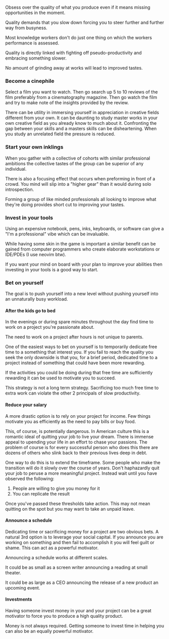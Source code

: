 Obsess over the quality of what you produce even if it means missing opportunities in the moment.

Quality demands that you slow down forcing you to steer further and further way from busyness.

Most knowledge workers don't do just one thing on which the workers performance is assessed.

Quality is directly linked with fighting off pseudo-productivity and embracing something slower.

No amount of grinding away at works will lead to improved tastes.

### Become a cinephile

Select a film you want to watch. Then go search up 5 to 10 reviews of the film preferably from a cinematography magazine. Then go watch the film and try to make note of the insights provided by the review.

There can be utility in immersing yourself in appreciation in creative fields different from your own. It can be daunting to study master works in your own creative field as you already know to much about it. Confronting the gap between your skills and a masters skills can be disheartening. When you study an unrelated field the pressure is reduced.

### Start your own inklings

When you gather with a collective of cohorts with similar professional ambitions the collective tastes of the group can be superior of any individual.

There is also a focusing effect that occurs when preforming in front of a crowd. You mind will slip into a "higher gear" than it would during solo introspection.

Forming a group of like minded professionals all looking to improve what they're doing provides short cut to improving your tastes.

### Invest in your tools

Using an expensive notebook, pens, inks, keyboards, or software can give a "I'm a professional" vibe which can be invaluable.

While having some skin in the game is important a similar benefit can be gained from computer programmers who create elaborate workstations or IDE/PDEs (I use neovim btw).

If you want your mind on board with your plan to improve your abilities then investing in your tools is a good way to start.

### Bet on yourself

The goal is to push yourself into a new level without pushing yourself into an unnaturally busy workload.

#### After the kids go to bed

In the evenings or during spare minutes throughout the day find time to work on a project you're passionate about.

The need to work on a project after hours is not unique to parents.

One of the easiest ways to bet on yourself is to temporarily dedicate free time to a something that interest you. If you fail to reach the quality you seek the only downside is that you, for a brief period, dedicated time to a project instead of something that could have been more rewarding.

If the activities you could be doing during that free time are sufficiently rewarding it can be used to motivate you to succeed.

This strategy is not a long term strategy. Sacrificing too much free time to extra work can violate the other 2 principals of slow productivity.

#### Reduce your salary

A more drastic option is to rely on your project for income. Few things motivate you as efficiently as the need to pay bills or buy food.

This, of course, is potentially dangerous. In American culture this is a romantic ideal of quitting your job to live your dream. There is immense appeal to upending your life in an effort to chase your passions. The problem of course is for every successful person who does this there are dozens of others who slink back to their previous lives deep in debt.

One way to do this is to extend the timeframe. Some people who make the transition will do it slowly over the course of years. Don't haphazardly quit your job to peruse a more meaningful project. Instead wait until you have observed the following:

1. People are willing to give you money for it
2. You can replicate the result

Once you've passed these thresholds take action. This may not mean quitting on the spot but you may want to take an unpaid leave.

#### Announce a schedule

Dedicating time or sacrificing money for a project are two obvious bets. A natural 3rd option is to leverage your social capital. If you announce you are working on something and then fail to accomplish it you will feel guilt or shame. This can act as a powerful motivator.

Announcing a schedule works at different scales.

It could be as small as a screen writer announcing a reading at small theater.

It could be as large as a CEO announcing the release of a new product an upcoming event.

#### Investments

Having someone invest money in your and your project can be a great motivator to force you to produce a high quality product.

Money is not always required. Getting someone to invest time in helping you can also be an equally powerful motivator.